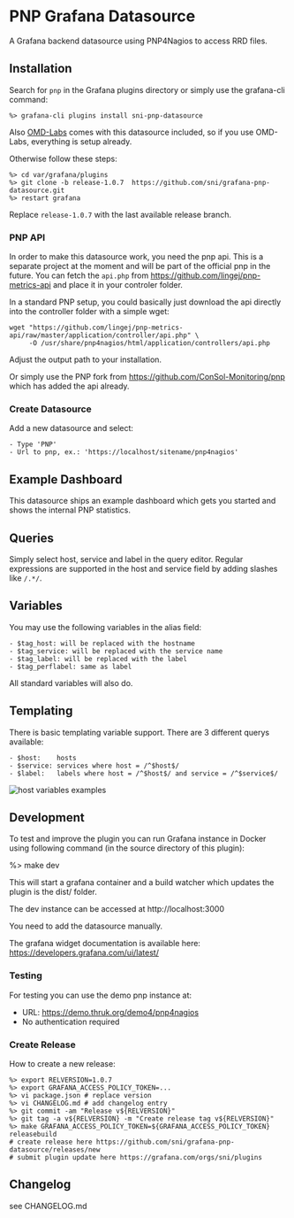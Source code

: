 # PNP Grafana Datasource

A Grafana backend datasource using PNP4Nagios to access RRD files.

## Installation

Search for `pnp` in the Grafana plugins directory or simply use the grafana-cli command:

    %> grafana-cli plugins install sni-pnp-datasource

Also [OMD-Labs](https://labs.consol.de/omd/) comes with this datasource included, so if
you use OMD-Labs, everything is setup already.

Otherwise follow these steps:

    %> cd var/grafana/plugins
    %> git clone -b release-1.0.7  https://github.com/sni/grafana-pnp-datasource.git
    %> restart grafana

Replace `release-1.0.7` with the last available release branch.

### PNP API

In order to make this datasource work, you need the pnp api. This is a separate
project at the moment and will be part of the official pnp in the future. You
can fetch the `api.php` from https://github.com/lingej/pnp-metrics-api and place
it in your controler folder.

In a standard PNP setup, you could basically just download the api directly into
the controller folder with a simple wget:

    wget "https://github.com/lingej/pnp-metrics-api/raw/master/application/controller/api.php" \
         -O /usr/share/pnp4nagios/html/application/controllers/api.php

Adjust the output path to your installation.

Or simply use the PNP fork from https://github.com/ConSol-Monitoring/pnp which has
added the api already.

### Create Datasource

Add a new datasource and select:

    - Type 'PNP'
    - Url to pnp, ex.: 'https://localhost/sitename/pnp4nagios'

## Example Dashboard

This datasource ships an example dashboard which gets you started and shows the
internal PNP statistics.

## Queries

Simply select host, service and label in the query editor. Regular expressions
are supported in the host and service field by adding slashes like `/.*/`.

## Variables

You may use the following variables in the alias field:

    - $tag_host: will be replaced with the hostname
    - $tag_service: will be replaced with the service name
    - $tag_label: will be replaced with the label
    - $tag_perflabel: same as label

All standard variables will also do.

## Templating

There is basic templating variable support. There are 3 different querys available:

    - $host:    hosts
    - $service: services where host = /^$host$/
    - $label:   labels where host = /^$host$/ and service = /^$service$/

![host variables examples](https://github.com/sni/grafana-pnp-datasource/blob/master/host_template_variables.png)

## Development

To test and improve the plugin you can run Grafana instance in Docker using
following command (in the source directory of this plugin):

  %> make dev

This will start a grafana container and a build watcher which updates the
plugin is the dist/ folder.

The dev instance can be accessed at http://localhost:3000

You need to add the datasource manually.

The grafana widget documentation is available here: https://developers.grafana.com/ui/latest/

### Testing

For testing you can use the demo pnp instance at:

- URL: https://demo.thruk.org/demo4/pnp4nagios
- No authentication required

### Create Release

How to create a new release:

    %> export RELVERSION=1.0.7
    %> export GRAFANA_ACCESS_POLICY_TOKEN=...
    %> vi package.json # replace version
    %> vi CHANGELOG.md # add changelog entry
    %> git commit -am "Release v${RELVERSION}"
    %> git tag -a v${RELVERSION} -m "Create release tag v${RELVERSION}"
    %> make GRAFANA_ACCESS_POLICY_TOKEN=${GRAFANA_ACCESS_POLICY_TOKEN} releasebuild
    # create release here https://github.com/sni/grafana-pnp-datasource/releases/new
    # submit plugin update here https://grafana.com/orgs/sni/plugins

## Changelog

see CHANGELOG.md
